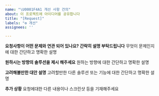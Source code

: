 ```yaml
---
name: "\U0001F4A1 개선 사항 건의"
about: 이 프로젝트에 아이디어를 공유합니다
title: "[Request]"
labels: "⚙️ 개선"
assignees: ''

---
```


**요청사항이 어떤 문제와 연관 되어 있나요? 간략히 설명 부탁드립니다**
무엇이 문제인지에 대한 간단하고 명확한 설명

**원하시는 방향의 솔루션을 제시 해주세요**
원하는 방향에 대한 간단하고 명확한 설명

**고려해볼만한 대안 설명**
고려할만한 다른 솔루션  또는 기능에 대한 간단하고 명확한 설명

**추가 상황**
요청에대한 다른 내용이나 스크린샷 등을 기재해주세요
